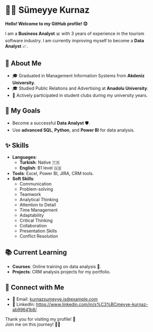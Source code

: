 # 👩‍💻 Sümeyye Kurnaz  

**Hello! Welcome to my GitHub profile! 😊**  

I am a **Business Analyst** 📊 with 3 years of experience in the tourism software industry. I am currently improving myself to become a **Data Analyst** 📈.  

## 🌟 About Me  
- 🎓 Graduated in Management Information Systems from **Akdeniz University**.  
- 🎓 Studied Public Relations and Advertising at **Anadolu University**.  
- 🏫 Actively participated in student clubs during my university years.  

## 🎯 My Goals  
- Become a successful **Data Analyst** 🛡️.  
- Use **advanced SQL**, **Python**, and **Power BI** for data analysis.  

## ✨ Skills  
- **Languages**:  
  - **Turkish**: Native 🇹🇷  
  - **English**: B1 level 🇬🇧  
- **Tools**: Excel, Power BI, JIRA, CRM tools.  
- **Soft Skills**:  
  - Communication  
  - Problem-solving  
  - Teamwork  
  - Analytical Thinking  
  - Attention to Detail  
  - Time Management  
  - Adaptability  
  - Critical Thinking  
  - Collaboration  
  - Presentation Skills  
  - Conflict Resolution  

## 📚 Current Learning  
- **Courses**: Online training on data analysis 📘.  
- **Projects**: CRM analysis projects for my portfolio.  

## 🔗 Connect with Me  
- 📧 Email: [kurnazsumeyye.is@example.com](mailto:kurnazsumeyye.is@gmail.com)  
- 💼 LinkedIn: https://www.linkedin.com/in/s%C3%BCmeyye-kurnaz-ab99641b8/

Thank you for visiting my profile! 🌟  
Join me on this journey! 🚀✨

